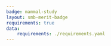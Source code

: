 ```yaml
---
badge: mammal-study
layout: smb-merit-badge
requirements: true
data:
    requirements: ./requirements.yaml
---
```

